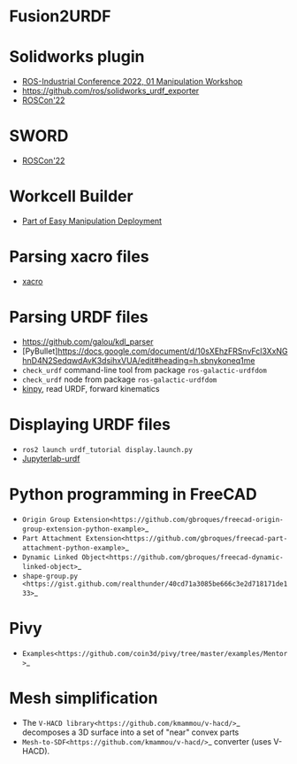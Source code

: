 # Fusion2URDF

# Solidworks plugin

- [ROS-Industrial Conference 2022, 01 Manipulation Workshop](https://www.youtube.com/watch?v=1AGtBWfMwZk)
- https://github.com/ros/solidworks_urdf_exporter
- [ROSCon'22](https://vimeo.com/showcase/9954564/video/767155036)

# SWORD

- [ROSCon'22](https://youtu.be/mkYRL72wiPo?list=PLXUpEXjGC63zhIdE2P9yZioRTXdkW2PFX&t=1107)

# Workcell Builder

- [Part of Easy Manipulation Deployment](https://easy-manipulation-deployment-docs.readthedocs.io/en/latest/emd_packages/workcell_builder/workcell_builder.html)

# Parsing xacro files

- [xacro](https://github.com/ros/xacro)

# Parsing URDF files

- https://github.com/galou/kdl_parser
- [PyBullet]https://docs.google.com/document/d/10sXEhzFRSnvFcl3XxNGhnD4N2SedqwdAvK3dsihxVUA/edit#heading=h.sbnykoneq1me
- `check_urdf` command-line tool from package `ros-galactic-urdfdom`
- `check_urdf` node from package `ros-galactic-urdfdom`
- [kinpy](https://github.com/neka-nat/kinpy), read URDF, forward kinematics

# Displaying URDF files

- `ros2 launch urdf_tutorial display.launch.py`
- [Jupyterlab-urdf](https://jupyterlab-urdf.readthedocs.io/en/latest/)

# Python programming in FreeCAD

- `Origin Group Extension<https://github.com/gbroques/freecad-origin-group-extension-python-example>`_
- `Part Attachment Extension<https://github.com/gbroques/freecad-part-attachment-python-example>`_
- `Dynamic Linked Object<https://github.com/gbroques/freecad-dynamic-linked-object>`_
- `shape-group.py <https://gist.github.com/realthunder/40cd71a3085be666c3e2d718171de133>`_

# Pivy

- `Examples<https://github.com/coin3d/pivy/tree/master/examples/Mentor>`_

# Mesh simplification

- The `V-HACD library<https://github.com/kmammou/v-hacd/>`_ decomposes a 3D surface into a set of "near" convex parts
- `Mesh-to-SDF<https://github.com/kmammou/v-hacd/>`_ converter (uses V-HACD).
